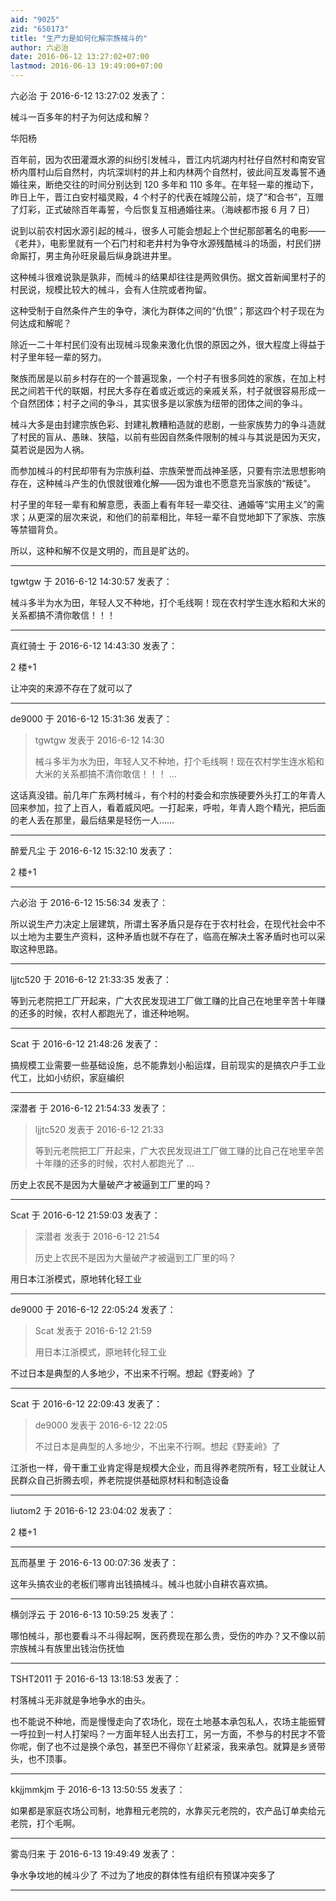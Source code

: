 ```yaml
---
aid: "9025"
zid: "650173"
title: "生产力是如何化解宗族械斗的"
author: 六必治
date: 2016-06-12 13:27:02+07:00
lastmod: 2016-06-13 19:49:00+07:00
---
```


六必治 于 2016-6-12 13:27:02 发表了：

械斗一百多年的村子为何达成和解？

华阳杨

百年前，因为农田灌溉水源的纠纷引发械斗，晋江内坑湖内村社仔自然村和南安官桥内厝村山后自然村，内坑深圳村的井上和内林两个自然村，彼此间互发毒誓不通婚往来，断绝交往的时间分别达到 120 多年和 110 多年。在年轻一辈的推动下，昨日上午，晋江白安村福灵殿，4 个村子的代表在城隍公前，烧了“和合书”，互赠了灯彩，正式破除百年毒誓，今后恢复互相通婚往来。（海峡都市报 6 月 7 日）

说到以前农村因水源引起的械斗，很多人可能会想起上个世纪那部著名的电影——《老井》，电影里就有一个石门村和老井村为争夺水源残酷械斗的场面，村民们拼命厮打，男主角孙旺泉最后纵身跳进井里。

这种械斗很难说孰是孰非，而械斗的结果却往往是两败俱伤。据文首新闻里村子的村民说，规模比较大的械斗，会有人住院或者拘留。

这种受制于自然条件产生的争夺，演化为群体之间的“仇恨”；那这四个村子现在为何达成和解呢？

除近一二十年村民们没有出现械斗现象来激化仇恨的原因之外，很大程度上得益于村子里年轻一辈的努力。

聚族而居是以前乡村存在的一个普遍现象，一个村子有很多同姓的家族，在加上村民之间若干代的联姻，村民大多存在着或近或远的亲戚关系，村子就很容易形成一个自然团体；村子之间的争斗，其实很多是以家族为纽带的团体之间的争斗。

械斗大多是由封建宗族色彩、封建礼教糟粕造就的悲剧，一些家族势力的争斗造就了村民的盲从、愚昧、狭隘，以前有些因自然条件限制的械斗与其说是因为天灾，莫若说是因为人祸。

而参加械斗的村民却带有为宗族利益、宗族荣誉而战神圣感，只要有宗法思想影响存在，这种械斗产生的仇恨就很难化解——因为谁也不愿意充当家族的“叛徒”。

村子里的年轻一辈有和解意愿，表面上看有年轻一辈交往、通婚等“实用主义”的需求；从更深的层次来说，和他们的前辈相比，年轻一辈不自觉地卸下了家族、宗族等禁锢背负。

所以，这种和解不仅是文明的，而且是旷达的。

---

tgwtgw 于 2016-6-12 14:30:57 发表了：

械斗多半为水为田，年轻人又不种地，打个毛线啊！现在农村学生连水稻和大米的关系都搞不清你敢信！！！

---

真红骑士 于 2016-6-12 14:43:30 发表了：

2 楼+1

让冲突的来源不存在了就可以了

---

de9000 于 2016-6-12 15:31:36 发表了：

> tgwtgw 发表于 2016-6-12 14:30
>
> 械斗多半为水为田，年轻人又不种地，打个毛线啊！现在农村学生连水稻和大米的关系都搞不清你敢信！！！ ...

这话真没错。前几年广东两村械斗，有个村的村委会和宗族硬要外头打工的年青人回来参加，拉了上百人，看着威风吧。一打起来，呼啦，年青人跑个精光，把后面的老人丢在那里，最后结果是轻伤一人……

---

醉爱凡尘 于 2016-6-12 15:32:10 发表了：

2 楼+1

---

六必治 于 2016-6-12 15:56:34 发表了：

所以说生产力决定上层建筑，所谓土客矛盾只是存在于农村社会，在现代社会中不以土地为主要生产资料，这种矛盾也就不存在了，临高在解决土客矛盾时也可以采取这种思路。

---

ljjtc520 于 2016-6-12 21:33:35 发表了：

等到元老院把工厂开起来，广大农民发现进工厂做工赚的比自己在地里辛苦十年赚的还多的时候，农村人都跑光了，谁还种地啊。

---

Scat 于 2016-6-12 21:48:26 发表了：

搞规模工业需要一些基础设施，总不能靠划小船运煤，目前现实的是搞农户手工业代工，比如小纺织，家庭编织

---

深潜者 于 2016-6-12 21:54:33 发表了：

> ljjtc520 发表于 2016-6-12 21:33
>
> 等到元老院把工厂开起来，广大农民发现进工厂做工赚的比自己在地里辛苦十年赚的还多的时候，农村人都跑光了 ...

历史上农民不是因为大量破产才被逼到工厂里的吗？

---

Scat 于 2016-6-12 21:59:03 发表了：

> 深潜者 发表于 2016-6-12 21:54
>
> 历史上农民不是因为大量破产才被逼到工厂里的吗？

用日本江浙模式，原地转化轻工业

---

de9000 于 2016-6-12 22:05:24 发表了：

> Scat 发表于 2016-6-12 21:59
>
> 用日本江浙模式，原地转化轻工业

不过日本是典型的人多地少，不出来不行啊。想起《野麦岭》了

---

Scat 于 2016-6-12 22:09:43 发表了：

> de9000 发表于 2016-6-12 22:05
>
> 不过日本是典型的人多地少，不出来不行啊。想起《野麦岭》了

江浙也一样，骨干重工业肯定得是规模大企业，而且得养老院所有，轻工业就让人民群众自己折腾去呗，养老院提供基础原材料和制造设备

---

liutom2 于 2016-6-12 23:04:02 发表了：

2 楼+1

---

瓦而基里 于 2016-6-13 00:07:36 发表了：

这年头搞农业的老板们哪肯出钱搞械斗。械斗也就小自耕农喜欢搞。

---

横剑浮云 于 2016-6-13 10:59:25 发表了：

哪怕械斗，那也要看斗不斗得起啊，医药费现在那么贵，受伤的咋办？又不像以前宗族械斗有族里出钱治伤抚恤

---

TSHT2011 于 2016-6-13 13:18:53 发表了：

村落械斗无非就是争地争水的由头。

也不能说不种地，而是慢慢走向了农场化，现在土地基本承包私人，农场主能振臂一呼拉到一村人打架吗？一方面年轻人出去打工，另一方面，不参与的村民才不管你呢，倒了也不过是换个承包，甚至巴不得你丫赶紧滚，我来承包。就算是乡贤带头，也不顶事。

---

kkjjmmkjm 于 2016-6-13 13:50:55 发表了：

如果都是家庭农场公司制，地靠租元老院的，水靠买元老院的，农产品订单卖给元老院，打个毛啊。

---

雾岛归来 于 2016-6-13 19:49:49 发表了：

争水争坟地的械斗少了 不过为了地皮的群体性有组织有预谋冲突多了

---
